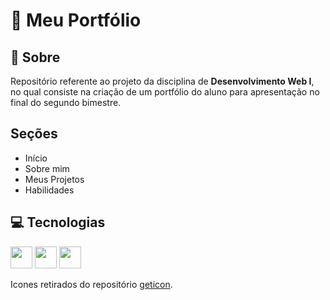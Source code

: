 # :file_folder: **Meu Portfólio**

## :bookmark_tabs: Sobre

Repositório referente ao projeto da disciplina de **Desenvolvimento Web I**, no qual consiste na criação de um portfólio do aluno para apresentação no final do segundo bimestre.

## Seções

- Início
- Sobre mim
- Meus Projetos
- Habilidades

## :computer: Tecnologias

<img src="https://github.com/get-icon/geticon/raw/master/icons/html-5.svg" width="35px" height="35px">
<img src="https://github.com/get-icon/geticon/raw/master/icons/css-3.svg" width="35px" height="35px">
<img src="https://github.com/get-icon/geticon/raw/master/icons/javascript.svg" width="35px" height="35px">

Icones retirados do repositório [geticon](https://github.com/get-icon).